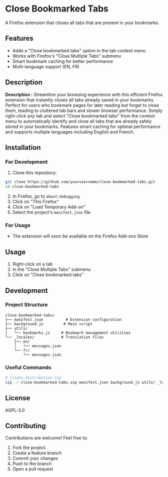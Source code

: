 # Close Bookmarked Tabs

A Firefox extension that closes all tabs that are present in your bookmarks.

## Features

- Adds a "Close bookmarked tabs" option in the tab context menu
- Works with Firefox's "Close Multiple Tabs" submenu
- Smart bookmark caching for better performance
- Multi-language support (EN, FR)

## Description

**Description :**
Streamline your browsing experience with this efficient Firefox extension that instantly closes all tabs already saved in your bookmarks. Perfect for users who bookmark pages for later reading but forget to close them, leading to cluttered tab bars and slower browser performance. Simply right-click any tab and select "Close bookmarked tabs" from the context menu to automatically identify and close all tabs that are already safely stored in your bookmarks. Features smart caching for optimal performance and supports multiple languages including English and French.

## Installation

### For Development

1. Clone this repository:
```bash
git clone https://github.com/yourusername/close-bookmarked-tabs.git
cd close-bookmarked-tabs
```

2. In Firefox, go to `about:debugging`
3. Click on "This Firefox"
4. Click on "Load Temporary Add-on"
5. Select the project's `manifest.json` file

### For Usage

- The extension will soon be available on the Firefox Add-ons Store

## Usage

1. Right-click on a tab
2. In the "Close Multiple Tabs" submenu
3. Click on "Close bookmarked tabs"

## Development

### Project Structure

```
close-bookmarked-tabs/
├── manifest.json          # Extension configuration
├── background.js         # Main script
├── utils/
│   └── bookmarks.js     # Bookmark management utilities
└── _locales/            # Translation files
    ├── en/
    │   └── messages.json
    └── fr/
        └── messages.json
```

### Useful Commands

```bash
# Create distribution zip
zip -r close-bookmarked-tabs.zip manifest.json background.js utils/ _locales/ icons/ --exclude="*.zip"
```

## License

AGPL-3.0

## Contributing

Contributions are welcome! Feel free to:
1. Fork the project
2. Create a feature branch
3. Commit your changes
4. Push to the branch
5. Open a pull request